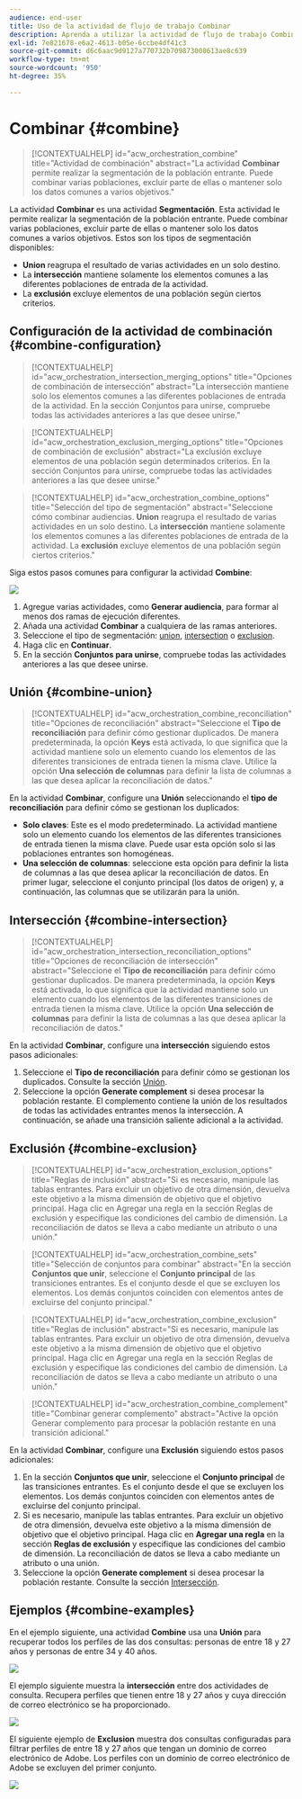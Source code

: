```yaml
---
audience: end-user
title: Uso de la actividad de flujo de trabajo Combinar
description: Aprenda a utilizar la actividad de flujo de trabajo Combinar
exl-id: 7e821678-e6a2-4613-b05e-6ccbe4df41c3
source-git-commit: d6c6aac9d9127a770732b709873008613ae8c639
workflow-type: tm+mt
source-wordcount: '950'
ht-degree: 35%

---
```


# Combinar {#combine}

>[!CONTEXTUALHELP]
>id="acw_orchestration_combine"
>title="Actividad de combinación"
>abstract="La actividad **Combinar** permite realizar la segmentación de la población entrante. Puede combinar varias poblaciones, excluir parte de ellas o mantener solo los datos comunes a varios objetivos."

La actividad **Combinar** es una actividad **Segmentación**. Esta actividad le permite realizar la segmentación de la población entrante. Puede combinar varias poblaciones, excluir parte de ellas o mantener solo los datos comunes a varios objetivos. Estos son los tipos de segmentación disponibles:

<!--
The **Combine** activity can be placed after any other activity, but not at the beginning of the workflow. Any activity can be placed after the **Combine**.
-->

* **Union** reagrupa el resultado de varias actividades en un solo destino.
* La **intersección** mantiene solamente los elementos comunes a las diferentes poblaciones de entrada de la actividad.
* La **exclusión** excluye elementos de una población según ciertos criterios.

## Configuración de la actividad de combinación {#combine-configuration}

>[!CONTEXTUALHELP]
>id="acw_orchestration_intersection_merging_options"
>title="Opciones de combinación de intersección"
>abstract="La intersección mantiene solo los elementos comunes a las diferentes poblaciones de entrada de la actividad. En la sección Conjuntos para unirse, compruebe todas las actividades anteriores a las que desee unirse."

>[!CONTEXTUALHELP]
>id="acw_orchestration_exclusion_merging_options"
>title="Opciones de combinación de exclusión"
>abstract="La exclusión excluye elementos de una población según determinados criterios. En la sección Conjuntos para unirse, compruebe todas las actividades anteriores a las que desee unirse."

>[!CONTEXTUALHELP]
>id="acw_orchestration_combine_options"
>title="Selección del tipo de segmentación"
>abstract="Seleccione cómo combinar audiencias. **Union** reagrupa el resultado de varias actividades en un solo destino. La **intersección** mantiene solamente los elementos comunes a las diferentes poblaciones de entrada de la actividad. La **exclusión** excluye elementos de una población según ciertos criterios."

Siga estos pasos comunes para configurar la actividad **Combine**:

![](../assets/workflow-combine.png)

1. Agregue varias actividades, como **Generar audiencia**, para formar al menos dos ramas de ejecución diferentes.
1. Añada una actividad **Combinar** a cualquiera de las ramas anteriores.
1. Seleccione el tipo de segmentación: [union](#union), [intersection](#intersection) o [exclusion](#exclusion).
1. Haga clic en **Continuar**.
1. En la sección **Conjuntos para unirse**, compruebe todas las actividades anteriores a las que desee unirse.

## Unión {#combine-union}

>[!CONTEXTUALHELP]
>id="acw_orchestration_combine_reconciliation"
>title="Opciones de reconciliación"
>abstract="Seleccione el **Tipo de reconciliación** para definir cómo gestionar duplicados. De manera predeterminada, la opción **Keys** está activada, lo que significa que la actividad mantiene solo un elemento cuando los elementos de las diferentes transiciones de entrada tienen la misma clave. Utilice la opción **Una selección de columnas** para definir la lista de columnas a las que desea aplicar la reconciliación de datos."

En la actividad **Combinar**, configure una **Unión** seleccionando el **tipo de reconciliación** para definir cómo se gestionan los duplicados:

* **Solo claves**: Este es el modo predeterminado. La actividad mantiene solo un elemento cuando los elementos de las diferentes transiciones de entrada tienen la misma clave. Puede usar esta opción solo si las poblaciones entrantes son homogéneas.
* **Una selección de columnas**: seleccione esta opción para definir la lista de columnas a las que desea aplicar la reconciliación de datos. En primer lugar, seleccione el conjunto principal (los datos de origen) y, a continuación, las columnas que se utilizarán para la unión.

## Intersección {#combine-intersection}

>[!CONTEXTUALHELP]
>id="acw_orchestration_intersection_reconciliation_options"
>title="Opciones de reconciliación de intersección"
>abstract="Seleccione el **Tipo de reconciliación** para definir cómo gestionar duplicados. De manera predeterminada, la opción **Keys** está activada, lo que significa que la actividad mantiene solo un elemento cuando los elementos de las diferentes transiciones de entrada tienen la misma clave. Utilice la opción **Una selección de columnas** para definir la lista de columnas a las que desea aplicar la reconciliación de datos."

En la actividad **Combinar**, configure una **intersección** siguiendo estos pasos adicionales:

1. Seleccione el **Tipo de reconciliación** para definir cómo se gestionan los duplicados. Consulte la sección [Unión](#union).
1. Seleccione la opción **Generate complement** si desea procesar la población restante. El complemento contiene la unión de los resultados de todas las actividades entrantes menos la intersección. A continuación, se añade una transición saliente adicional a la actividad.

## Exclusión  {#combine-exclusion}

>[!CONTEXTUALHELP]
>id="acw_orchestration_exclusion_options"
>title="Reglas de inclusión"
>abstract="Si es necesario, manipule las tablas entrantes. Para excluir un objetivo de otra dimensión, devuelva este objetivo a la misma dimensión de objetivo que el objetivo principal. Haga clic en Agregar una regla en la sección Reglas de exclusión y especifique las condiciones del cambio de dimensión. La reconciliación de datos se lleva a cabo mediante un atributo o una unión."

>[!CONTEXTUALHELP]
>id="acw_orchestration_combine_sets"
>title="Selección de conjuntos para combinar"
>abstract="En la sección **Conjuntos que unir**, seleccione el **Conjunto principal** de las transiciones entrantes. Es el conjunto desde el que se excluyen los elementos. Los demás conjuntos coinciden con elementos antes de excluirse del conjunto principal."

>[!CONTEXTUALHELP]
>id="acw_orchestration_combine_exclusion"
>title="Reglas de inclusión"
>abstract="Si es necesario, manipule las tablas entrantes. Para excluir un objetivo de otra dimensión, devuelva este objetivo a la misma dimensión de objetivo que el objetivo principal. Haga clic en Agregar una regla en la sección Reglas de exclusión y especifique las condiciones del cambio de dimensión. La reconciliación de datos se lleva a cabo mediante un atributo o una unión."

>[!CONTEXTUALHELP]
>id="acw_orchestration_combine_complement"
>title="Combinar generar complemento"
>abstract="Active la opción Generar complemento para procesar la población restante en una transición adicional."

En la actividad **Combinar**, configure una **Exclusión** siguiendo estos pasos adicionales:

1. En la sección **Conjuntos que unir**, seleccione el **Conjunto principal** de las transiciones entrantes. Es el conjunto desde el que se excluyen los elementos. Los demás conjuntos coinciden con elementos antes de excluirse del conjunto principal.
1. Si es necesario, manipule las tablas entrantes. Para excluir un objetivo de otra dimensión, devuelva este objetivo a la misma dimensión de objetivo que el objetivo principal. Haga clic en **Agregar una regla** en la sección **Reglas de exclusión** y especifique las condiciones del cambio de dimensión. La reconciliación de datos se lleva a cabo mediante un atributo o una unión.
1. Seleccione la opción **Generate complement** si desea procesar la población restante. Consulte la sección [Intersección](#intersection).

## Ejemplos {#combine-examples}

En el ejemplo siguiente, una actividad **Combine** usa una **Unión** para recuperar todos los perfiles de las dos consultas: personas de entre 18 y 27 años y personas de entre 34 y 40 años.

![](../assets/workflow-union-example.png)

El ejemplo siguiente muestra la **intersección** entre dos actividades de consulta. Recupera perfiles que tienen entre 18 y 27 años y cuya dirección de correo electrónico se ha proporcionado.

![](../assets/workflow-intersection-example.png)

El siguiente ejemplo de **Exclusion** muestra dos consultas configuradas para filtrar perfiles de entre 18 y 27 años que tengan un dominio de correo electrónico de Adobe. Los perfiles con un dominio de correo electrónico de Adobe se excluyen del primer conjunto.

![](../assets/workflow-exclusion-example.png)